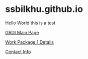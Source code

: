 # ssbilkhu.github.io
Hello World this is a test





<a href="https://grdi.canada.ca/en">GRDI Main Page</a>


<a href="wp1.md">Work Package 1 Details</a>




<a href="contactInfo.md">Contact Info</a>
